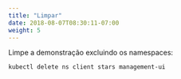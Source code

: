 ```yaml
---
title: "Limpar"
date: 2018-08-07T08:30:11-07:00
weight: 5
---
```

Limpe a demonstração excluindo os namespaces:

```
kubectl delete ns client stars management-ui
```

<!---
Nós não vamos desinstalar Calico por causa de questões relacionadas ao IpTables. Há um truque sobre como limpar, mas isso não funciona na plataforma da AWS
https://github.com/projectcalico/calico/blob/master/hack/remove-calico-policy/remove-policy.md

Desinstalar Calico:

```
kubectl delete -f https://raw.githubusercontent.com/aws/amazon-vpc-cni-k8s/master/config/v1.2/calico.yaml
```
-->
